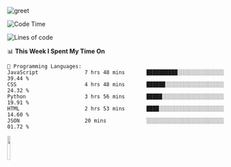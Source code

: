 ![greet](https://user-images.githubusercontent.com/44234583/146624354-9d461392-3676-4e7a-b12f-debc7319f53b.gif) 


<!--START_SECTION:waka-->
![Code Time](http://img.shields.io/badge/Code%20Time-499%20hrs%2038%20mins-blue)

![Lines of code](https://img.shields.io/badge/From%20Hello%20World%20I%27ve%20Written-3.9%20million%20lines%20of%20code-blue)

📊 **This Week I Spent My Time On** 

```text
💬 Programming Languages: 
JavaScript               7 hrs 48 mins       ██████████░░░░░░░░░░░░░░░   39.44 % 
CSS                      4 hrs 48 mins       ██████░░░░░░░░░░░░░░░░░░░   24.32 % 
Python                   3 hrs 56 mins       █████░░░░░░░░░░░░░░░░░░░░   19.91 % 
HTML                     2 hrs 53 mins       ████░░░░░░░░░░░░░░░░░░░░░   14.60 % 
JSON                     20 mins             ░░░░░░░░░░░░░░░░░░░░░░░░░   01.72 % 
```


<!--END_SECTION:waka-->
<img src="https://user-images.githubusercontent.com/44234583/191059235-95ebfce1-7fc7-4eee-baff-214d902e7c18.gif" width="12%"/>
